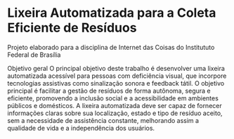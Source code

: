 # Lixeira Automatizada para a Coleta Eficiente de Resíduos

Projeto elaborado para a disciplina de Internet das Coisas do Institututo Federal de Brasília


Objetivo geral
	O principal objetivo deste trabalho é desenvolver uma lixeira automatizada acessível para pessoas com deficiência visual, que incorpore tecnologias assistivas como sinalização sonora e feedback tátil. O objetivo principal é facilitar a gestão de resíduos de forma autônoma, segura e eficiente, promovendo a inclusão social e a acessibilidade em ambientes públicos e domésticos. A lixeira automatizada deve ser capaz de fornecer informações claras sobre sua localização, estado e tipo de resíduo aceito, sem a necessidade de assistência constante, melhorando assim a qualidade de vida e a independência dos usuários.

 
